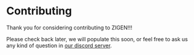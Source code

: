 # Contributing

Thank you for considering contributing to ZIGEN!!!

Please check back later, we will populate this soon, or feel free to
ask us any kind of question in [our discord server](https://discord.gg/PPJEFrdE9f).

